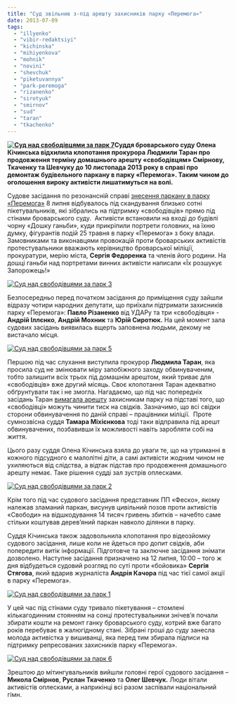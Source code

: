 ```yaml
---
title: "Суд звільнив з-під арешту захисників парку «Перемога»"
date: 2013-07-09
tags: 
  - "illyenko"
  - "vibir-redaktsiyi"
  - "kichinska"
  - "mihiyenkova"
  - "mohnik"
  - "novini"
  - "shevchuk"
  - "piketuvannya"
  - "park-peremoga"
  - "rizanenko"
  - "sirotyuk"
  - "smirnov"
  - "sud"
  - "taran"
  - "tkachenko"
---
```


**[![Суд над свободівцями за парк 7](https://mpz.brovary.org/wp-content/uploads/2013/07/Sud-nad-svobodivtsyami-za-park-7.jpg)](https://mpz.brovary.org/wp-content/uploads/2013/07/Sud-nad-svobodivtsyami-za-park-7.jpg)Суддя броварського суду Олена Кічинська відхилила клопотання прокурора Людмили Таран про продовження терміну домашнього арешту «свободівцям» Смірнову, Ткаченку та Шевчуку до 10 листопада 2013 року в справі про демонтаж будівельного паркану в парку «Перемога». Таким чином до оголошення вироку активісти лишатимуться на волі.**

Судове засідання по резонансній справі [знесення паркану в парку «Перемога»](https://mpz.brovary.org/krivavi-sutichki-vidbulis-u-brovarah-mizh-meshkantsyami-ta-zabudovnikami-tsentralnogo-parku/) 8 липня відбувалось під скандування близько сотні пікетувальників, які зібрались на підтримку «свободівців» прямо під стінами броварського суду.  Активісти встановили на вході до будівлі чорну «Дошку ганьби», куди прикріпили портрети головних, на їхню думку, фігурантів подій 25 травня в парку «Перемога» з боку влади. Замовниками та виконавцями провокацій проти броварських активістів протестувальники вважають керівництво броварської міліції, прокуратури, мерію міста, **Сергія Федоренка** та членів його родини. На дошці ганьби над портретами винних активісти написали «Їх розшукує Запорожець!»

[![Суд над свободівцями за парк 3](https://mpz.brovary.org/wp-content/uploads/2013/07/Sud-nad-svobodivtsyami-za-park-3.jpg)](https://mpz.brovary.org/wp-content/uploads/2013/07/Sud-nad-svobodivtsyami-za-park-3.jpg)

Безпосередньо перед початком засідання до приміщення суду зайшли відразу чотири народних депутати, що приїхали підтримати захисників парку «Перемога»: **Павло Різаненко** від УДАРу та три «свободівця» - **Андрій Іллєнко**, **Андрій Мохник** та **Юрій Сиротюк.** На цей момент зала судових засідань виявилась вщерть заповнена людьми, декому не вистачало місця.

[![Суд над свободівцями за парк 5](https://mpz.brovary.org/wp-content/uploads/2013/07/Sud-nad-svobodivtsyami-za-park-5.jpg)](https://mpz.brovary.org/wp-content/uploads/2013/07/Sud-nad-svobodivtsyami-za-park-5.jpg)

Першою під час слухання виступила прокурор **Людмила Таран**, яка просила суд не змінювати міру запобіжного заходу обвинуваченим, тобто залишити всіх трьох під домашнім арештом, який триває для «свободівців» вже другий місяць. Своє клопотання Таран адекватно обґрунтувати так і не змогла. Нагадаємо, що під час попередніх засідань Таран [вимагала арешту](https://mpz.brovary.org/sud-posadiv-troh-brovarskih-svobodivtsiv-pid-domashniy-aresht/) захисникам парку на підставі того, що «свободівці» можуть чинити тиск на свідків. Зазначимо, що всі свідки сторони обвинувачення по даній справі – працівники міліції.  Проте сумнозвісна суддя **Тамара Міхієнкова** тоді таки відправила під арешт обвинувачених, позбавивши їх можливості навіть заробляти собі на життя.

Цього разу суддя Олена Кічинська взяла до уваги те, що на утриманні в кожного підсудного є малолітні діти, а самі активісти жодним чином не ухиляються від слідства, а відтак підстав про продовження домашнього арешту немає. Таке рішення судді зал зустрів оплесками.

[![Суд над свободівцями за парк 2](https://mpz.brovary.org/wp-content/uploads/2013/07/Sud-nad-svobodivtsyami-za-park-2.jpg)](https://mpz.brovary.org/wp-content/uploads/2013/07/Sud-nad-svobodivtsyami-za-park-2.jpg)

Крім того під час судового засідання представник ПП «Феско», якому належав зламаний паркан, висунув цивільний позов проти активістів «Свободи» на відшкодування 14 тисяч гривень збитків – начебто саме стільки коштував дерев’яний паркан навколо ділянки в парку.

Суддя Кічинська також задовольнила клопотання про відеозйомку судового засідання, лише коли не йдеться про допит свідків, аби попередити витік інформації. Підготовче та заключне засідання знімати дозволено. Наступне засідання призначено на 12 липня, 10:00 – того ж дня відбудеться судовий розгляд по суті проти «бойовика» **Сергія Стягова**, який вдарив журналіста **Андрія Качора** під час тієї самої акції в парку «Перемога».

[![Суд над свободівцями за парк 1](https://mpz.brovary.org/wp-content/uploads/2013/07/Sud-nad-svobodivtsyami-za-park-1.jpg)](https://mpz.brovary.org/wp-content/uploads/2013/07/Sud-nad-svobodivtsyami-za-park-1.jpg)

У цей час під стінами суду тривало пікетування – стомлені кількагодинним стоянням на сонці протестувальники знічев’я почали збирати кошти на ремонт ганку броварського суду, котрий вже багато років перебуває в жалюгідному стані. Зібрані гроші до суду занесла молода активістка у вишиванці, яка перед тим збирала підписи на підтримку репресованих захисників парку «Перемога».

[![Суд над свободівцями за парк 6](https://mpz.brovary.org/wp-content/uploads/2013/07/Sud-nad-svobodivtsyami-za-park-6.jpg)](https://mpz.brovary.org/wp-content/uploads/2013/07/Sud-nad-svobodivtsyami-za-park-6.jpg)

Зрештою до мітингувальників вийшли головні герої судового засідання – **Микола Смірнов**, **Руслан Ткаченко** та **Олег Шевчук.** Люди вітали активістів оплесками, а наприкінці всі разом заспівали національний гімн.
